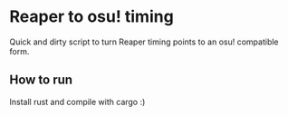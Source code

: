 # Reaper to osu! timing
Quick and dirty script to turn Reaper timing points to an osu! compatible form.

## How to run
Install rust and compile with cargo :)
